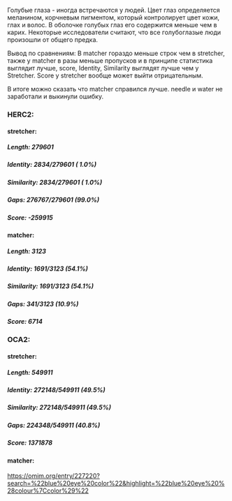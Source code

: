 Голубые глаза - иногда встречаются у людей. Цвет глаз определяется меланином, корчневым пигментом, который контролирует цвет кожи, глах и волос. В оболочке голубых глаз его содержится меньше чем в карих. Некоторые исследователи считают, что все голубоглазые люди произошли от общего предка.


Вывод по сравнениям: В matcher гораздо меньше строк чем в stretcher, также у matcher в разы меньше пропусков и в принципе статистика выглядит лучше, score, Identity, Similarity выглядят лучше чем у Stretcher.
Score у stretcher вообще может выйти отрицательным.

В итоге можно сказать что matcher справился лучше.
needle и water не заработали и выкинули ошибку.


### HERC2:
#### stretcher:
##### Length: 279601
##### Identity:    2834/279601 ( 1.0%)
##### Similarity:  2834/279601 ( 1.0%)
##### Gaps:       276767/279601 (99.0%)
##### Score: -259915
#### matcher:
##### Length: 3123
##### Identity:    1691/3123 (54.1%)
##### Similarity:  1691/3123 (54.1%)
##### Gaps:         341/3123 (10.9%)
##### Score: 6714

### OCA2:
#### stretcher:
##### Length: 549911
##### Identity:   272148/549911 (49.5%)
##### Similarity: 272148/549911 (49.5%)
##### Gaps:       224348/549911 (40.8%)
##### Score: 1371878
#### matcher:
https://omim.org/entry/227220?search=%22blue%20eye%20color%22&highlight=%22blue%20eye%20%28colour%7Ccolor%29%22
